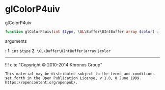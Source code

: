 # glColorP4uiv
glColorP4uiv

```php
function glColorP4uiv(int $type, \GL\Buffer\UIntBuffer|array $color) : void
```

arguments

:    1. `int` `$type` 
    2. `\GL\Buffer\UIntBuffer|array` `$color` 

---
     

!!! cite "Copyright © 2010-2014 Khronos Group"

    This material may be distributed subject to the terms and conditions set forth in the Open Publication License, v 1.0, 8 June 1999. https://opencontent.org/openpub/.